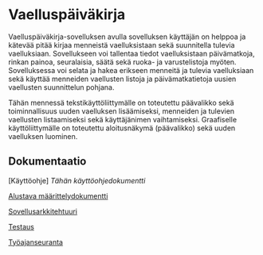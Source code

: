 
# Vaelluspäiväkirja

Vaelluspäiväkirja-sovelluksen avulla sovelluksen käyttäjän on helppoa ja kätevää pitää kirjaa menneistä vaelluksistaan sekä suunnitella tulevia vaelluksiaan. Sovellukseen voi tallentaa tiedot vaelluksistaan päivämatkoja, rinkan painoa, seuralaisia, säätä sekä ruoka- ja varustelistoja myöten. Sovelluksessa voi selata ja hakea erikseen menneitä ja tulevia vaelluksiaan sekä käyttää menneiden vaellusten listoja ja päivämatkatietoja uusien vaellusten suunnittelun pohjana.

Tähän mennessä tekstikäyttöliittymälle on toteutettu päävalikko sekä toiminnallisuus uuden vaelluksen lisäämiseksi, menneiden ja tulevien vaellusten listaamiseksi sekä käyttäjänimen vaihtamiseksi. Graafiselle käyttöliittymälle on toteutettu aloitusnäkymä (päävalikko) sekä uuden vaelluksen luominen.

## Dokumentaatio

[Käyttöohje]
_Tähän käyttöohjedokumentti_

[Alustava määrittelydokumentti](dokumentointi/alustava_maarittelydokumentti.md)

[Sovellusarkkitehtuuri](dokumentointi/sovellusarkkitehtuuri.md)

[Testaus](dokumentointi/testaus.md)

[Työajanseuranta](tyoajanseuranta.md)





